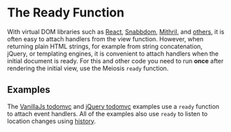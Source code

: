 # The Ready Function

With virtual DOM libraries such as [React](https://facebook.github.io/react), [Snabbdom](https://github.com/paldepind/snabbdom), [Mithril](http://mithril.js.org), and [others](http://vdom-benchmark.github.io/vdom-benchmark/), it is often easy to attach handlers from the view function. However, when returning plain HTML strings, for example from string concatenation, jQuery, or templating engines, it is convenient to attach handlers when the initial document is ready. For this and other code you need to run **once** after rendering the initial view, use the Meiosis `ready` function.

## Examples

The [VanillaJs todomvc](https://github.com/foxdonut/meiosis-examples/tree/master/examples/todomvc/vanillajs) and [jQuery todomvc](https://github.com/foxdonut/meiosis-examples/tree/master/examples/todomvc/jquery) examples use a `ready` function to attach event handlers. All of the examples also use `ready` to listen to location changes using [history](https://github.com/ReactJSTraining/history).
